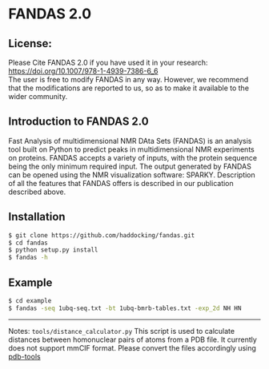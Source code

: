 # FANDAS 2.0

## License:
Please Cite FANDAS 2.0 if you have used it in your research:  
https://doi.org/10.1007/978-1-4939-7386-6_6  
The user is free to modify FANDAS in any way. However, we recommend that the modifications are 
reported to us, so as to make it available to the wider community.  
  
## Introduction to FANDAS 2.0

Fast Analysis of multidimensional NMR DAta Sets (FANDAS) is an analysis tool
 built on Python to predict peaks in multidimensional NMR experiments on proteins.
 FANDAS accepts a variety of inputs, with the protein sequence being the only minimum
 required input. The output generated by FANDAS can be opened using the NMR visualization 
software: SPARKY. Description of all the features that FANDAS offers is described in our 
publication described above.

## Installation

```bash
$ git clone https://github.com/haddocking/fandas.git
$ cd fandas
$ python setup.py install
$ fandas -h
```

## Example
```bash
$ cd example
$ fandas -seq 1ubq-seq.txt -bt 1ubq-bmrb-tables.txt -exp_2d NH HN
```

* * *

Notes: `tools/distance_calculator.py`
This script is used to calculate distances between homonuclear pairs of atoms from a PDB file. It currently does not support mmCIF format. Please convert the files accordingly using [pdb-tools](https://wenmr.science.uu.nl/pdbtools/)

